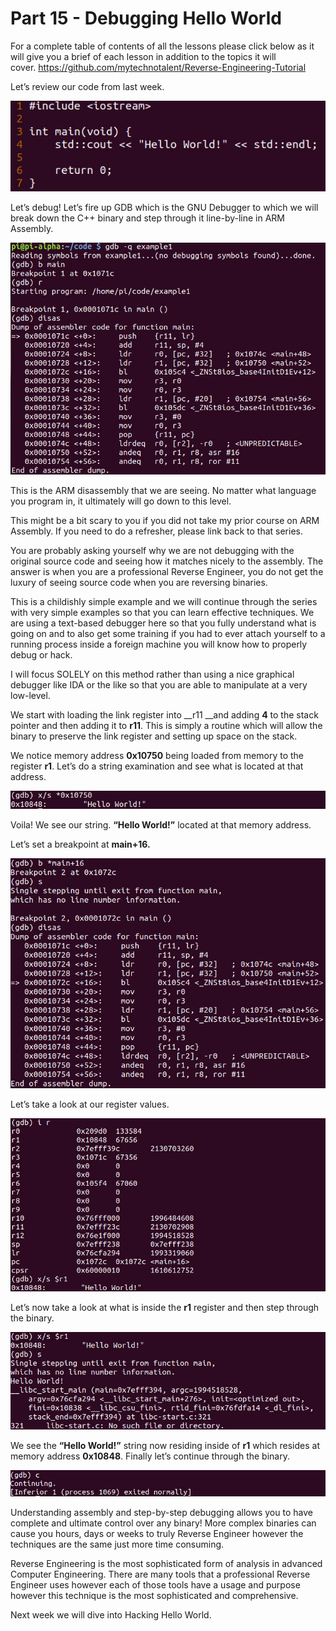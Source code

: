 # Part 15 - Debugging Hello World

For a complete table of contents of all the lessons please click below as it will give you a brief of each lesson in addition to the topics it will cover.&nbsp;https://github.com/mytechnotalent/Reverse-Engineering-Tutorial

Let’s review our code from last week.

<div class="slate-resizable-image-embed slate-image-embed__resize-middle"><img src="imgs/731245180.jpg"/></div>

Let’s debug!&nbsp;Let’s fire up GDB which is the GNU Debugger to which we will break down the C++ binary and step through it line-by-line in ARM Assembly.

<div class="slate-resizable-image-embed slate-image-embed__resize-full-width"><img src="imgs/528279652.jpg"/></div>

This is the ARM disassembly that we are seeing.&nbsp;No matter what language you program in, it ultimately will go down to this level.&nbsp;

This might be a bit scary to you if you did not take my prior course on ARM Assembly.&nbsp;If you need to do a refresher, please link back to that series.

You are probably asking yourself why we are not debugging with the original source code and seeing how it matches nicely to the assembly.&nbsp;The answer is when you are a professional Reverse Engineer, you do not get the luxury of seeing source code when you are reversing binaries.&nbsp;

This is a childishly simple example and we will continue through the series with very simple examples so that you can learn effective techniques.&nbsp;We are using a text-based debugger here so that you fully understand what is going on and to also get some training if you had to ever attach yourself to a running process inside a foreign machine you will know how to properly debug or hack.

I will focus SOLELY on this method rather than using a nice graphical debugger like IDA or the like so that you are able to manipulate at a very low-level.

We start with loading the link register into __r11 __and adding __4__ to the stack pointer and then adding it to __r11__.&nbsp;This is simply a routine which will allow the binary to preserve the link register and setting up space on the stack.

We notice memory address __0x10750__ being loaded from memory to the register __r1__.&nbsp;Let’s do a string examination and see what is located at that address.

<div class="slate-resizable-image-embed slate-image-embed__resize-full-width"><img src="imgs/524456114.jpg"/></div>

Voila!&nbsp;We see our string. __“Hello World!”__ located at that memory address.&nbsp;

Let’s set a breakpoint at __main+16.__

<div class="slate-resizable-image-embed slate-image-embed__resize-full-width"><img src="imgs/629890070.jpg"/></div>

Let’s take a look at our register values.

<div class="slate-resizable-image-embed slate-image-embed__resize-full-width"><img src="imgs/358383140.jpg"/></div>

Let’s now take a look at what is inside the __r1__ register and then step through the binary.

<div class="slate-resizable-image-embed slate-image-embed__resize-full-width"><img src="imgs/382708202.jpg"/></div>

We see the __“Hello World!”__ string now residing inside of __r1__ which resides at memory address __0x10848__.&nbsp;Finally let’s continue through the binary.

<div class="slate-resizable-image-embed slate-image-embed__resize-full-width"><img src="imgs/985046959.jpg"/></div>

Understanding assembly and step-by-step debugging allows you to have complete and ultimate control over any binary!&nbsp;More complex binaries can cause you hours, days or weeks to truly Reverse Engineer however the techniques are the same just more time consuming.

Reverse Engineering is the most sophisticated form of analysis in advanced Computer Engineering.&nbsp;There are many tools that a professional Reverse Engineer uses however each of those tools have a usage and purpose however this technique is the most sophisticated and comprehensive.

Next week we will dive into Hacking Hello World.